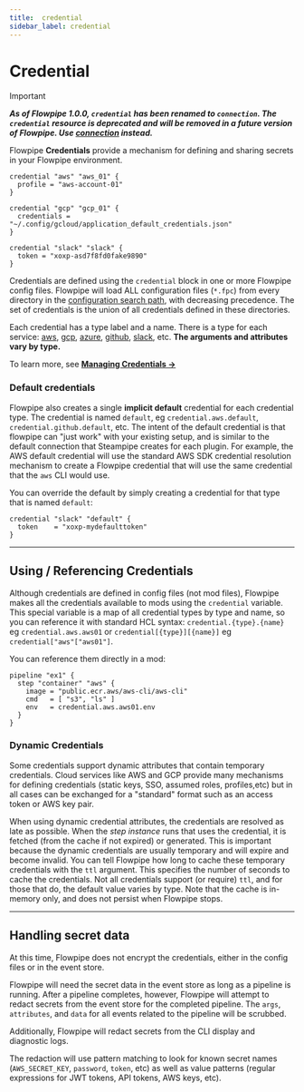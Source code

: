 ```yaml
---
title:  credential
sidebar_label: credential
---
```


#  Credential

> [!IMPORTANT]
> ***As of Flowpipe 1.0.0, `credential` has been renamed to `connection`.  The `credential` resource is deprecated and will be removed in a future version of Flowpipe. Use [connection](/docs/reference/config-files/connection) instead.***


Flowpipe **Credentials** provide a mechanism for defining and sharing secrets in your Flowpipe environment.

```hcl
credential "aws" "aws_01" {
  profile = "aws-account-01"
}

credential "gcp" "gcp_01" {
  credentials = "~/.config/gcloud/application_default_credentials.json"
}

credential "slack" "slack" {
  token = "xoxp-asd7f8fd0fake9890"
}
```


Credentials are defined using the `credential` block in one or more Flowpipe config files.  Flowpipe will load ALL configuration files (`*.fpc`) from every directory in the [configuration search path](/docs/reference/env-vars/flowpipe_config_path), with decreasing precedence. The set of credentials is the union of all credentials defined in these directories.  

Each credential has a type label and a name. There is a type for each service:  [aws](/docs/reference/config-files/credential/aws), [gcp](/docs/reference/config-files/credential/gcp), [azure](/docs/reference/config-files/credential/azure), [github](/docs/reference/config-files/credential/github), [slack](/docs/reference/config-files/credential/slack), etc.  **The arguments and attributes vary by type.**


To learn more, see **[Managing Credentials →](/docs/run/credentials)**



### Default credentials
Flowpipe also creates a single **implicit default** credential for each credential type.  The credential is named `default`, eg `credential.aws.default`, `credential.github.default`, etc.  The intent of the default credential is that flowpipe can "just work" with your existing setup, and is similar to the default connection that Steampipe creates for each plugin.  For example, the AWS default credential will use the standard AWS SDK credential resolution mechanism to create a Flowpipe credential that will use the same credential that the `aws` CLI would use. 

You can override the default by simply creating a credential for that type that is named `default`:

```hcl
credential "slack" "default" {
  token    = "xoxp-mydefaulttoken"
}
```

----

## Using / Referencing Credentials 

Although credentials are defined in config files (not mod files), Flowpipe makes all the credentials available to mods using the `credential` variable.  This special variable is a map of all credential types by type and name, so you can reference it with standard HCL syntax: `credential.{type}.{name}` eg `credential.aws.aws01` or `credential[{type}][{name}]` eg `credential["aws"["aws01"]`.

You can reference them directly in a mod:
```hcl
pipeline "ex1" {
  step "container" "aws" {
    image = "public.ecr.aws/aws-cli/aws-cli"
    cmd   = [ "s3", "ls" ]
    env   = credential.aws.aws01.env
  } 
}
```

### Dynamic Credentials

Some credentials support dynamic attributes that contain temporary credentials.  Cloud services like AWS and GCP provide many mechanisms for defining credentials (static keys, SSO, assumed roles, profiles,etc) but in all cases can be exchanged for a "standard" format such as an access token or AWS key pair.

When using dynamic credential attributes, the credentials are resolved as late as possible.  When the *step instance* runs that uses the credential, it is fetched (from the cache if not expired) or generated.  This is important because the dynamic credentials are usually temporary and will expire and become invalid. You can tell Flowpipe how long to cache these temporary credentials with the `ttl` argument.  This specifies the number of seconds to cache the credentials.  Not all credentials support (or require) `ttl`, and for those that do, the default value varies by type.  Note that the cache is in-memory only, and does not persist when Flowpipe stops.

----

## Handling secret data

At this time, Flowpipe does not encrypt the credentials, either in the config files or in the event store.  

Flowpipe will need the secret data in the event store as long as a pipeline is running.  After a pipeline completes, however, Flowpipe will attempt to redact secrets from the event store for the completed pipeline.  The `args`, `attributes`, and `data` for all events related to the pipeline will be scrubbed.

Additionally, Flowpipe will redact secrets from the CLI display and diagnostic logs.

The redaction will use pattern matching to look for known secret names (`AWS_SECRET_KEY`, `password`, `token`, etc) as well as value patterns (regular expressions for JWT tokens, API tokens, AWS keys, etc).  
